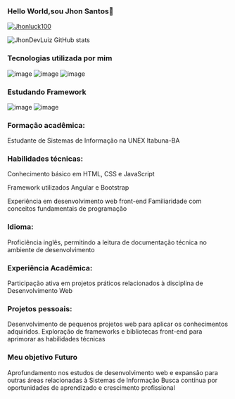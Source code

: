 ### Hello World,sou Jhon Santos👋
[![Jhonluck100](https://img.shields.io/badge/Jhonluck100-E4405F?style=for-the-badge&logo=instagram&logoColor=white)](https://www.instagram.com/jhon_luck100/)


![JhonDevLuiz GitHub stats](https://github-readme-stats.vercel.app/api?username=JhonDeVLuiz&show_icons=true&theme=dark)
### Tecnologias utilizada por mim
![image](https://github.com/JhonDeVLuiz/jhonDevLuiz/assets/144574685/9f6a418c-9198-4dc9-b3e6-7d78a4ade401)
![image](https://github.com/JhonDeVLuiz/jhonDevLuiz/assets/144574685/024959c6-07d6-407c-802e-ecfe3cd0d5da)
 ![image](https://github.com/JhonDeVLuiz/jhonDevLuiz/assets/144574685/e489f84a-8a3b-47f1-8aea-0d99fedfb5ee)

### Estudando Framework
![image](https://github.com/JhonDeVLuiz/jhonDevLuiz/assets/144574685/4116c963-caea-4ae5-b718-4a2c47de954e)
![image](https://github.com/JhonDeVLuiz/jhonDevLuiz/assets/144574685/7d509060-02c3-4ee0-b0ba-db27c8982d2a)


### Formação acadêmica:

Estudante de Sistemas de Informação na UNEX Itabuna-BA

### Habilidades técnicas:
Conhecimento básico em HTML, CSS e JavaScript

Framework utilizados Angular e Bootstrap 

Experiência em desenvolvimento web front-end
Familiaridade com conceitos fundamentais de programação

### Idioma:

 Proficiência  inglês, permitindo a leitura de documentação técnica no ambiente de desenvolvimento

### Experiência Acadêmica:

Participação ativa em projetos práticos relacionados à disciplina de Desenvolvimento Web

### Projetos pessoais:

Desenvolvimento de pequenos projetos web para aplicar os conhecimentos adquiridos.
Exploração de frameworks e bibliotecas front-end para aprimorar as habilidades técnicas

### Meu objetivo Futuro

Aprofundamento nos estudos de desenvolvimento web e expansão para outras áreas relacionadas à Sistemas de Informação
Busca contínua por oportunidades de aprendizado e crescimento profissional
